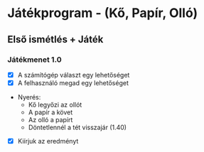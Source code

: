 # Játékprogram - (Kő, Papír, Olló)
## Első ismétlés + Játék

### Játékmenet 1.0
- [x] A számítógép választ egy lehetőséget
- [x] A felhasználó megad egy lehetőséget
 - Nyerés:
    - Kő legyőzi az ollót
    - A papír a követ
    - Az olló a papírt
    - Döntetlennél a tét visszajár (1.40)
 - [x] Kiírjuk az eredményt
